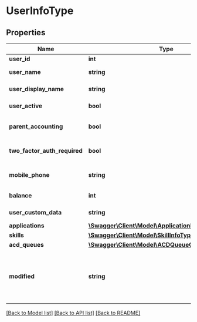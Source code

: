 # UserInfoType

## Properties
Name | Type | Description | Notes
------------ | ------------- | ------------- | -------------
**user_id** | **int** | The user ID. | 
**user_name** | **string** | The user name. | 
**user_display_name** | **string** | The display user name. | 
**user_active** | **bool** | The user active flag. | 
**parent_accounting** | **bool** | Is the user use account money? | 
**two_factor_auth_required** | **bool** | Is two factor authorization required? | 
**mobile_phone** | **string** | The user mobile phone. | [optional] 
**balance** | **int** | The user money. | 
**user_custom_data** | **string** | The custom data. | [optional] 
**applications** | [**\Swagger\Client\Model\ApplicationInfoType[]**](ApplicationInfoType.md) |  | [optional] 
**skills** | [**\Swagger\Client\Model\SkillInfoType[]**](SkillInfoType.md) |  | [optional] 
**acd_queues** | [**\Swagger\Client\Model\ACDQueueOperatorInfoType[]**](ACDQueueOperatorInfoType.md) |  | [optional] 
**modified** | **string** | The user editing UTC date in format: YYYY-MM-DD HH:mm:SS | 

[[Back to Model list]](../README.md#documentation-for-models) [[Back to API list]](../README.md#documentation-for-api-endpoints) [[Back to README]](../README.md)


